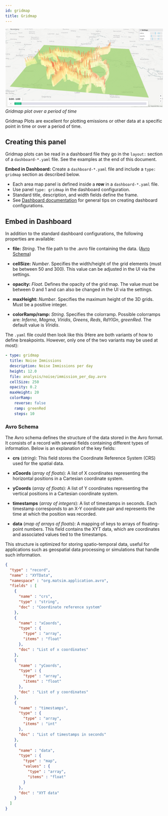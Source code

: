 ```yaml
---
id: gridmap
title: Gridmap
---
```


![xy hexagon banner](assets/gridmap.png)
_Gridmap plot over a period of time_

Gridmap Plots are excellent for plotting emissions or other data at a specific point in time or over a period of time.

## Creating this panel

Gridmap plots can be read in a dashboard file they go in the `layout:` section of a `dashboard-*.yaml` file. See the examples at the end of this document.


**Embed in Dashboard:** Create a `dashboard-*.yaml` file and include a `type: gridmap` section as described below.

- Each area map panel is defined inside a **row** in a `dashboard-*.yaml` file.
- Use panel `type: gridmap` in the dashboard configuration.
- Standard title, description, and width fields define the frame.
- See [Dashboard documentation](dashboards) for general tips on creating dashboard configurations.


## Embed in Dashboard

In addition to the standard dashboard configurations, the following properties are available:

- **file:** *String*. The file path to the .avro file containing the data. ([Avro Schema](#avro-schema))

- **cellSize:** *Number*. Specifies the width/height of the grid elements (must be between 50 and 300). This value can be adjusted in the UI via the settings.

- **opacity:** *Float*. Defines the opacity of the grid map. The value must be between 0 and 1 and can also be changed in the UI via the settings.

- **maxHeight:** *Number*. Specifies the maximum height of the 3D grids. Must be a positive integer.

- **colorRamp/ramp:** *String*. Specifies the colorramp. Possible colorramps are: *Inferno*, *Magma*, *Viridis*, *Greens*, *Reds*, *RdYlGn*, *greenRed*. The default value is *Viridis*.

The `.yaml` file could then look like this (Here are both variants of how to define breakpoints. However, only one of the two variants may be used at most):

```yaml
- type: gridmap
  title: Noise Immissions
  description: Noise Immissions per day
  height: 12.0
  file: analysis/noise/immission_per_day.avro
  cellSize: 250
  opacity: 0.2
  maxHeight: 20
  colorRamp:
    reverse: false
    ramp: greenRed
    steps: 10
```

### Avro Schema

The Avro schema defines the structure of the data stored in the Avro format. It consists of a record with several fields containing different types of information. Below is an explanation of the key fields:

- **crs** (*string*): This field stores the Coordinate Reference System (CRS) used for the spatial data.
  
- **xCoords** (*array of floats*): A list of X coordinates representing the horizontal positions in a Cartesian coordinate system.
  
- **yCoords** (*array of floats*): A list of Y coordinates representing the vertical positions in a Cartesian coordinate system.
  
- **timestamps** (*array of integers*): A list of timestamps in seconds. Each timestamp corresponds to an X-Y coordinate pair and represents the time at which the position was recorded.
  
- **data** (*map of arrays of floats*): A mapping of keys to arrays of floating-point numbers. This field contains the XYT data, which are coordinates and associated values tied to the timestamps.

This structure is optimized for storing spatio-temporal data, useful for applications such as geospatial data processing or simulations that handle such information.

```json
{
  "type" : "record",
  "name" : "XYTData",
  "namespace" : "org.matsim.application.avro",
  "fields" : [ 
    {
      "name" : "crs",
      "type" : "string",
      "doc" : "Coordinate reference system"
    }, 
    {
      "name" : "xCoords",
      "type" : {
        "type" : "array",
        "items" : "float"
      },
      "doc" : "List of x coordinates"
    }, 
    {
      "name" : "yCoords",
      "type" : {
        "type" : "array",
        "items" : "float"
      },
      "doc" : "List of y coordinates"
    }, 
    {
      "name" : "timestamps",
      "type" : {
        "type" : "array",
        "items" : "int"
      },
      "doc" : "List of timestamps in seconds"
    }, 
    {
      "name" : "data",
      "type" : {
        "type" : "map",
        "values" : {
          "type" : "array",
          "items" : "float"
        }
      },
      "doc" : "XYT data"
    } 
  ]
}
```